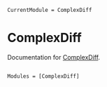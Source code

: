 ```@meta
CurrentModule = ComplexDiff
```

# ComplexDiff

Documentation for [ComplexDiff](https://github.com/ErikQQY/ComplexDiff.jl).

```@index
```

```@autodocs
Modules = [ComplexDiff]
```
